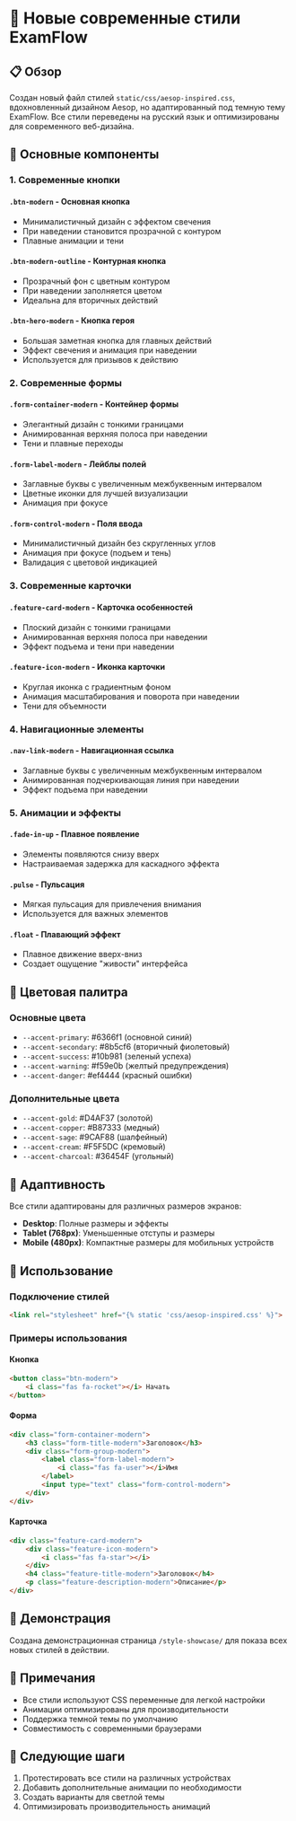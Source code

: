 # 🎨 Новые современные стили ExamFlow

## 📋 Обзор

Создан новый файл стилей `static/css/aesop-inspired.css`, вдохновленный дизайном Aesop, но адаптированный под темную тему ExamFlow. Все стили переведены на русский язык и оптимизированы для современного веб-дизайна.

## 🚀 Основные компоненты

### 1. **Современные кнопки**

#### `.btn-modern` - Основная кнопка
- Минималистичный дизайн с эффектом свечения
- При наведении становится прозрачной с контуром
- Плавные анимации и тени

#### `.btn-modern-outline` - Контурная кнопка
- Прозрачный фон с цветным контуром
- При наведении заполняется цветом
- Идеальна для вторичных действий

#### `.btn-hero-modern` - Кнопка героя
- Большая заметная кнопка для главных действий
- Эффект свечения и анимация при наведении
- Используется для призывов к действию

### 2. **Современные формы**

#### `.form-container-modern` - Контейнер формы
- Элегантный дизайн с тонкими границами
- Анимированная верхняя полоса при наведении
- Тени и плавные переходы

#### `.form-label-modern` - Лейблы полей
- Заглавные буквы с увеличенным межбуквенным интервалом
- Цветные иконки для лучшей визуализации
- Анимация при фокусе

#### `.form-control-modern` - Поля ввода
- Минималистичный дизайн без скругленных углов
- Анимация при фокусе (подъем и тень)
- Валидация с цветовой индикацией

### 3. **Современные карточки**

#### `.feature-card-modern` - Карточка особенностей
- Плоский дизайн с тонкими границами
- Анимированная верхняя полоса при наведении
- Эффект подъема и тени при наведении

#### `.feature-icon-modern` - Иконка карточки
- Круглая иконка с градиентным фоном
- Анимация масштабирования и поворота при наведении
- Тени для объемности

### 4. **Навигационные элементы**

#### `.nav-link-modern` - Навигационная ссылка
- Заглавные буквы с увеличенным межбуквенным интервалом
- Анимированная подчеркивающая линия при наведении
- Эффект подъема при наведении

### 5. **Анимации и эффекты**

#### `.fade-in-up` - Плавное появление
- Элементы появляются снизу вверх
- Настраиваемая задержка для каскадного эффекта

#### `.pulse` - Пульсация
- Мягкая пульсация для привлечения внимания
- Используется для важных элементов

#### `.float` - Плавающий эффект
- Плавное движение вверх-вниз
- Создает ощущение "живости" интерфейса

## 🎨 Цветовая палитра

### Основные цвета
- `--accent-primary`: #6366f1 (основной синий)
- `--accent-secondary`: #8b5cf6 (вторичный фиолетовый)
- `--accent-success`: #10b981 (зеленый успеха)
- `--accent-warning`: #f59e0b (желтый предупреждения)
- `--accent-danger`: #ef4444 (красный ошибки)

### Дополнительные цвета
- `--accent-gold`: #D4AF37 (золотой)
- `--accent-copper`: #B87333 (медный)
- `--accent-sage`: #9CAF88 (шалфейный)
- `--accent-cream`: #F5F5DC (кремовый)
- `--accent-charcoal`: #36454F (угольный)

## 📱 Адаптивность

Все стили адаптированы для различных размеров экранов:

- **Desktop**: Полные размеры и эффекты
- **Tablet (768px)**: Уменьшенные отступы и размеры
- **Mobile (480px)**: Компактные размеры для мобильных устройств

## 🔧 Использование

### Подключение стилей
```html
<link rel="stylesheet" href="{% static 'css/aesop-inspired.css' %}">
```

### Примеры использования

#### Кнопка
```html
<button class="btn-modern">
    <i class="fas fa-rocket"></i> Начать
</button>
```

#### Форма
```html
<div class="form-container-modern">
    <h3 class="form-title-modern">Заголовок</h3>
    <div class="form-group-modern">
        <label class="form-label-modern">
            <i class="fas fa-user"></i>Имя
        </label>
        <input type="text" class="form-control-modern">
    </div>
</div>
```

#### Карточка
```html
<div class="feature-card-modern">
    <div class="feature-icon-modern">
        <i class="fas fa-star"></i>
    </div>
    <h4 class="feature-title-modern">Заголовок</h4>
    <p class="feature-description-modern">Описание</p>
</div>
```

## 🎯 Демонстрация

Создана демонстрационная страница `/style-showcase/` для показа всех новых стилей в действии.

## 📝 Примечания

- Все стили используют CSS переменные для легкой настройки
- Анимации оптимизированы для производительности
- Поддержка темной темы по умолчанию
- Совместимость с современными браузерами

## 🚀 Следующие шаги

1. Протестировать все стили на различных устройствах
2. Добавить дополнительные анимации по необходимости
3. Создать варианты для светлой темы
4. Оптимизировать производительность анимаций

